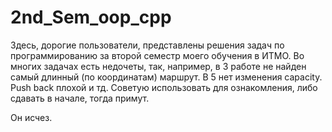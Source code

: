 # 2nd_Sem_oop_cpp

Здесь, дорогие пользователи, представлены решения задач по программированию за второй семестр моего обучения в ИТМО.
Во многих задачах есть недочеты, так, например, в 3 работе не найден самый длинный (по координатам) маршрут. В 5 нет изменения capacity. Push back плохой и тд.
Советую использовать для ознакомления, либо сдавать в начале, тогда примут.

Он исчез.



